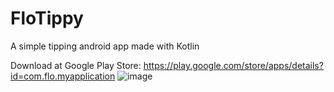 # FloTippy

A simple tipping android app made with Kotlin 

Download at Google Play Store: https://play.google.com/store/apps/details?id=com.flo.myapplication
![image](https://user-images.githubusercontent.com/52971362/229727349-abadf105-3f1a-4abc-b67c-e5d37afcb934.png)
